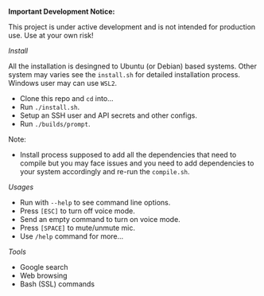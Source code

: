 **Important Development Notice:**

This project is under active development and is not intended for production use. Use at your own risk!

*Install*

All the installation is desingned to Ubuntu (or Debian) based systems. Other system may varies see the `install.sh` for detailed installation process. Windows user may can use `WSL2`.

- Clone this repo and `cd` into...
- Run `./install.sh`.
- Setup an SSH user and API secrets and other configs.
- Run `./builds/prompt`.

Note: 
- Install process supposed to add all the dependencies that need to compile but you may face issues and you need to add dependencies to your system accordingly and re-run the `compile.sh`.


*Usages*

- Run with `--help` to see command line options.
- Press `[ESC]` to turn off voice mode.
- Send an empty command to turn on voice mode.
- Press `[SPACE]` to mute/unmute mic.
- Use `/help` command for more...

*Tools*

- Google search
- Web browsing
- Bash (SSL) commands